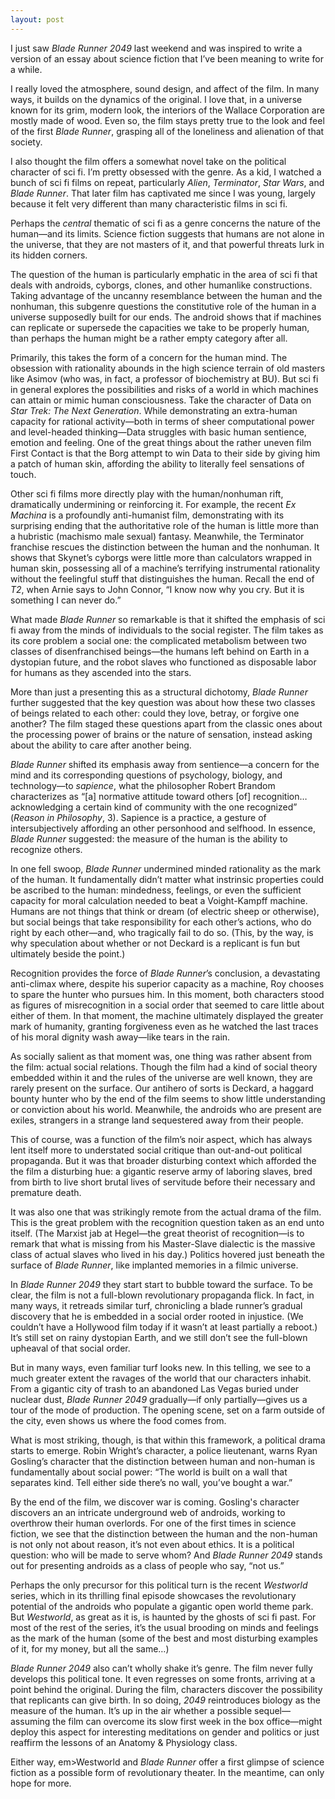 ```yaml
---
layout: post
---
```


I just saw <em>Blade Runner 2049</em> last weekend and was inspired to write a version of an essay about science fiction that I’ve been meaning to write for a while.

I really loved the atmosphere, sound design, and affect of the film. In many ways, it builds on the dynamics of the original. I love that, in a universe known for its grim, modern look, the interiors of the Wallace Corporation are mostly made of wood. Even so, the film stays pretty true to the look and feel of the first <em>Blade Runner</em>, grasping all of the loneliness and alienation of that society.

I also thought the film offers a somewhat novel take on the political character of sci fi. I’m pretty obsessed with the genre. As a kid, I watched a bunch of sci fi films on repeat, particularly <em>Alien</em>, <em>Terminator</em>, <em>Star Wars</em>, and <em>Blade Runner</em>. That later film has captivated me since I was young, largely because it felt very different than many characteristic films in sci fi.

Perhaps the <em>central</em> thematic of sci fi as a genre concerns the nature of the human—and its limits. Science fiction suggests that humans are not alone in the universe, that they are not masters of it, and that powerful threats lurk in its hidden corners.

The question of the human is particularly emphatic in the area of sci fi that deals with androids, cyborgs, clones, and other humanlike constructions. Taking advantage of the uncanny resemblance between the human and the nonhuman, this subgenre questions the constitutive role of the human in a universe supposedly built for our ends. The android shows that if machines can replicate or supersede the capacities we take to be properly human, than perhaps the human might be a rather empty category after all.

Primarily, this takes the form of a concern for the human mind. The obsession with rationality abounds in the high science terrain of old masters like Asimov (who was, in fact, a professor of biochemistry at BU). But sci fi in general explores the possibilities and risks of a world in which machines can attain or mimic human consciousness. Take the character of Data on <em>Star Trek: The Next Generation</em>. While demonstrating an extra-human capacity for rational activity—both in terms of sheer computational power and level-headed thinking—Data struggles with basic human sentience, emotion and feeling. One of the great things about the rather uneven film First Contact is that the Borg attempt to win Data to their side by giving him a patch of human skin, affording the ability to literally feel sensations of touch.

Other sci fi films more directly play with the human/nonhuman rift, dramatically undermining or reinforcing it. For example, the recent <em>Ex Machina</em> is a profoundly anti-humanist film, demonstrating with its surprising ending that the authoritative role of the human is little more than a hubristic (machismo male sexual) fantasy. Meanwhile, the Terminator franchise rescues the distinction between the human and the nonhuman. It shows that Skynet’s cyborgs were little more than calculators wrapped in human skin, possessing all of a machine’s terrifying instrumental rationality without the feelingful stuff that distinguishes the human. Recall the end of <em>T2</em>, when Arnie says to John Connor, “I know now why you cry. But it is something I can never do.”

What made <em>Blade Runner</em> so remarkable is that it shifted the emphasis of sci fi away from the minds of individuals to the social register. The film takes as its core problem a social one: the complicated metabolism between two classes of disenfranchised beings—the humans left behind on Earth in a dystopian future, and the robot slaves who functioned as disposable labor for humans as they ascended into the stars.

More than just a presenting this as a structural dichotomy, <em>Blade Runner</em> further suggested that the key question was about how these two classes of beings related to each other: could they love, betray, or forgive one another? The film staged these questions apart from the classic ones about the processing power of brains or the nature of sensation, instead asking about the ability to care after another being. 

<em>Blade Runner</em> shifted its emphasis away from sentience—a concern for the mind and its corresponding questions of psychology, biology, and technology—to <em>sapience</em>, what the philosopher Robert Brandom characterizes as “[a] normative attitude toward others [of] recognition… acknowledging a certain kind of community with the one recognized” (<em>Reason in Philosophy</em>, 3). Sapience is a practice, a gesture of intersubjectively affording an other personhood and selfhood. In essence, <em>Blade Runner</em> suggested: the measure of the human is the ability to recognize others. 

In one fell swoop, <em>Blade Runner</em> undermined minded rationality as the mark of the human. It fundamentally didn’t matter what instrinsic properties could be ascribed to the human: mindedness, feelings, or even the sufficient capacity for moral calculation needed to beat a Voight-Kampff machine. Humans are not things that think or dream (of electric sheep or otherwise), but social beings that take responsibility for each other’s actions, who do right by each other—and, who tragically fail to do so. (This, by the way, is why speculation about whether or not Deckard is a replicant is fun but ultimately beside the point.)

Recognition provides the force of <em>Blade Runner</em>’s conclusion, a devastating anti-climax where, despite his superior capacity as a machine, Roy chooses to spare the hunter who pursues him. In this moment, both characters stood as figures of misrecognition in a social order that seemed to care little about either of them. In that moment, the machine ultimately displayed the greater mark of humanity, granting forgiveness even as he watched the last traces of his moral dignity wash away—like tears in the rain.

As socially salient as that moment was, one thing was rather absent from the film: actual social relations. Though the film had a kind of social theory embedded within it and the rules of the universe are well known, they are rarely present on the surface. Our antihero of sorts is Deckard, a haggard bounty hunter who by the end of the film seems to show little understanding or conviction about his world. Meanwhile, the androids who are present are exiles, strangers in a strange land sequestered away from their people.

This of course, was a function of the film’s noir aspect, which has always lent itself more to understated social critique than out-and-out political propaganda. But it was that broader disturbing context which afforded the the film a disturbing hue: a gigantic reserve army of laboring slaves, bred from birth to live short brutal lives of servitude before their necessary and premature death.

It was also one that was strikingly remote from the actual drama of the film. This is the great problem with the recognition question taken as an end unto itself. (The  Marxist jab at Hegel—the great theorist of recognition—is to remark that what is missing from his Master-Slave dialectic is the massive class of actual slaves who lived in his day.) Politics hovered just beneath the surface of <em>Blade Runner</em>, like implanted memories in a filmic universe.

In <em>Blade Runner 2049</em> they start start to bubble toward the surface. To be clear, the film is not a full-blown revolutionary propaganda flick. In fact, in many ways, it retreads similar turf, chronicling a blade runner’s gradual discovery that he is embedded in a social order rooted in injustice. (We couldn’t have a Hollywood film today if it wasn’t at least partially a reboot.) It’s still set on rainy dystopian Earth, and we still don’t see the full-blown upheaval of that social order.

But in many ways, even familiar turf looks new. In this telling, we see to a much greater extent the ravages of the world that our characters inhabit. From a gigantic city of trash to an abandoned Las Vegas buried under nuclear dust, <em>Blade Runner 2049</em> gradually—if only partially—gives us a tour of the mode of production. The opening scene, set on a farm outside of the city, even shows us where the food comes from.

What is most striking, though, is that within this framework, a political drama starts to emerge. Robin Wright’s character, a police lieutenant, warns Ryan Gosling’s character that the distinction between human and non-human is fundamentally about social power: “The world is built on a wall that separates kind. Tell either side there’s no wall, you’ve bought a war.”

By the end of the film, we discover war is coming. Gosling's character discovers an an intricate underground web of androids, working to overthrow their human overlords. For one of the first times in science fiction, we see that the distinction between the human and the non-human is not only not about reason, it’s not even about ethics. It is a political question: who will be made to serve whom? And <em>Blade Runner 2049</em> stands out for presenting androids as a class of people who say, “not us.”

Perhaps the only precursor for this political turn is the recent <em>Westworld</em> series, which in its thrilling final episode showcases the revolutionary potential of the androids who populate a gigantic open world theme park. But <em>Westworld</em>, as great as it is, is haunted by the ghosts of sci fi past. For most of the rest of the series, it’s the usual brooding on minds and feelings as the mark of the human (some of the best and most disturbing examples of it, for my money, but all the same…)

<em>Blade Runner 2049</em> also can’t wholly shake it’s genre. The film never fully develops this political tone. It even regresses on some fronts, arriving at a point behind the original. During the film, characters discover the possibility that replicants can give birth. In so doing, <em>2049</em> reintroduces biology as the measure of the human. It’s up in the air whether a possible sequel—assuming the film can overcome its slow first week in the box office—might deploy this aspect for interesting meditations on gender and politics or just reaffirm the lessons of an Anatomy & Physiology class.

Either way, em>Westworld</em> and <em>Blade Runner</em> offer a first glimpse of science fiction as a possible form of revolutionary theater. In the meantime, can only hope for more.
